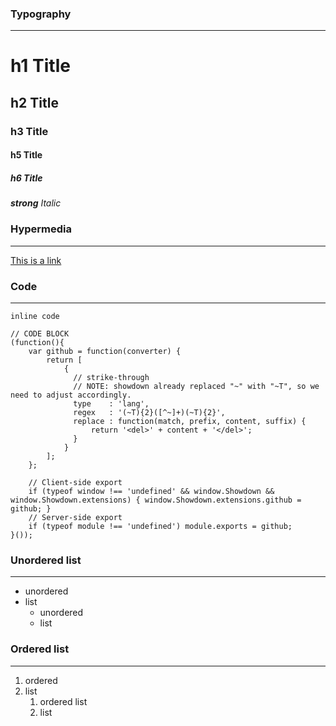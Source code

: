 ### Typography
---------------------

# h1 Title
## h2 Title
### h3 Title
#### h5 Title
##### h6 Title

***strong*** *Italic*

### Hypermedia
----------------------

[This is a link](http://www.darkcoding.net)

### Code
--------------

`inline code`

```
// CODE BLOCK
(function(){
    var github = function(converter) {
        return [
            {
              // strike-through
              // NOTE: showdown already replaced "~" with "~T", so we need to adjust accordingly.
              type    : 'lang',
              regex   : '(~T){2}([^~]+)(~T){2}',
              replace : function(match, prefix, content, suffix) {
                  return '<del>' + content + '</del>';
              }
            }
        ];
    };

    // Client-side export
    if (typeof window !== 'undefined' && window.Showdown && window.Showdown.extensions) { window.Showdown.extensions.github = github; }
    // Server-side export
    if (typeof module !== 'undefined') module.exports = github;
}());
```

### Unordered list
--------------------------

* unordered
* list
    * unordered
    * list

### Ordered list
------------------------

1. ordered
2. list
    1. ordered list
    2. list